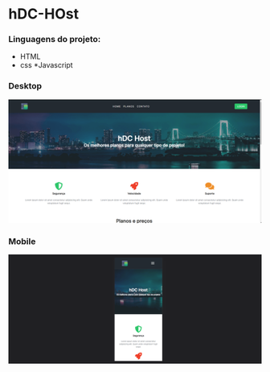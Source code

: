 # hDC-HOst

### Linguagens do projeto:

* HTML
* css 
*Javascript

### Desktop

![desktop](img/Screenshot%20(30).png)

### Mobile


![mobile](img/Screenshot%20(31).png)